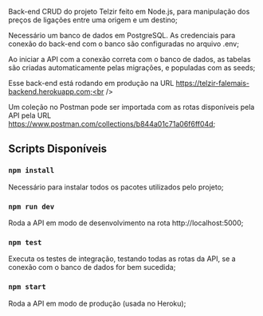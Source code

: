 Back-end CRUD do projeto Telzir feito em Node.js, para manipulação dos preços de ligações entre uma origem e um destino;<br />

Necessário um banco de dados em PostgreSQL. As credenciais para conexão do back-end com o banco são configuradas no arquivo .env;<br />

Ao iniciar a API com a conexão correta com o banco de dados, as tabelas são criadas automaticamente pelas migrações, e populadas com as seeds;<br />

Esse back-end está rodando em produção na URL https://telzir-falemais-backend.herokuapp.com;<br />

Um coleção no Postman pode ser importada com as rotas disponíveis pela API pela URL https://www.postman.com/collections/b844a01c71a06f6ff04d;

## Scripts Disponíveis

### `npm install`

Necessário para instalar todos os pacotes utilizados pelo projeto;<br />

### `npm run dev`

Roda a API em modo de desenvolvimento na rota http://localhost:5000;<br />

### `npm test`

Executa os testes de integração, testando todas as rotas da API, se a conexão com o banco de dados for bem sucedida;<br />

### `npm start`

Roda a API em modo de produção (usada no Heroku);<br />

